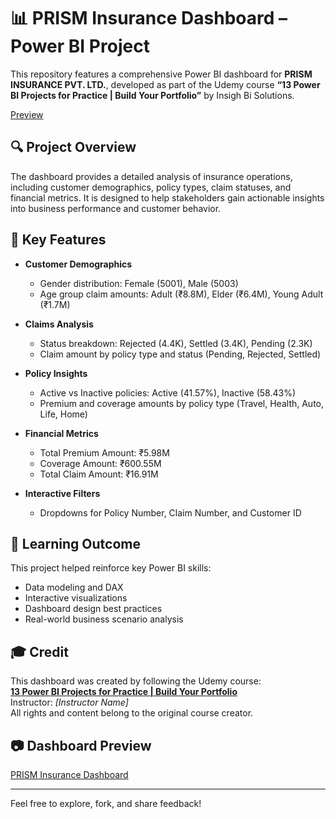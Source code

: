# 📊 PRISM Insurance Dashboard – Power BI Project

This repository features a comprehensive Power BI dashboard for **PRISM INSURANCE PVT. LTD.**, developed as part of the Udemy course **“13 Power BI Projects for Practice | Build Your Portfolio”** by Insigh Bi Solutions.

[Preview](insurance.PNG)

## 🔍 Project Overview

The dashboard provides a detailed analysis of insurance operations, including customer demographics, policy types, claim statuses, and financial metrics. It is designed to help stakeholders gain actionable insights into business performance and customer behavior.

## 📌 Key Features

- **Customer Demographics**
  - Gender distribution: Female (5001), Male (5003)
  - Age group claim amounts: Adult (₹8.8M), Elder (₹6.4M), Young Adult (₹1.7M)

- **Claims Analysis**
  - Status breakdown: Rejected (4.4K), Settled (3.4K), Pending (2.3K)
  - Claim amount by policy type and status (Pending, Rejected, Settled)

- **Policy Insights**
  - Active vs Inactive policies: Active (41.57%), Inactive (58.43%)
  - Premium and coverage amounts by policy type (Travel, Health, Auto, Life, Home)

- **Financial Metrics**
  - Total Premium Amount: ₹5.98M
  - Coverage Amount: ₹600.55M
  - Total Claim Amount: ₹16.91M

- **Interactive Filters**
  - Dropdowns for Policy Number, Claim Number, and Customer ID

## 🧠 Learning Outcome

This project helped reinforce key Power BI skills:
- Data modeling and DAX
- Interactive visualizations
- Dashboard design best practices
- Real-world business scenario analysis

## 🎓 Credit

This dashboard was created by following the Udemy course:  
**[13 Power BI Projects for Practice | Build Your Portfolio](https://www.udemy.com/course/power-bi-projects/)**  
Instructor: *[Instructor Name]*  
All rights and content belong to the original course creator.

## 📷 Dashboard Preview

[PRISM Insurance Dashboard](https://app.powerbi.com/links/p45mj_m5-C?ctid=aa2e8cd3-d01f-4f96-92ce-1f4dd6e178e7&pbi_source=linkShare)

---

Feel free to explore, fork, and share feedback!
